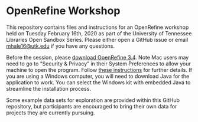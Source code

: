 # OpenRefine Workshop

This repository contains files and instructions for an OpenRefine workshop held on Tuesday February 16th, 2020 as part of the University of Tennessee Libraries Open Sandbox Series. Please either open a GitHub issue or email mhale16@utk.edu if you have any questions.

Before the session, please [download OpenRefine 3.4](http://openrefine.org/download.html). Note Mac users may need to go to “Security & Privacy” in their System Preferences to allow your machine to open the program. Follow [these instructions](https://github.com/OpenRefine/OpenRefine/wiki/Installation-Instructions#macos) for further details. If you are using a Windows computer, you will need to download Java for the application to work. You can select the Windows kit with embedded Java to streamline the installation process.

Some example data sets for exploration are provided within this GitHub repository, but participants are encouraged to bring their own data for projects they are currently pursuing.
